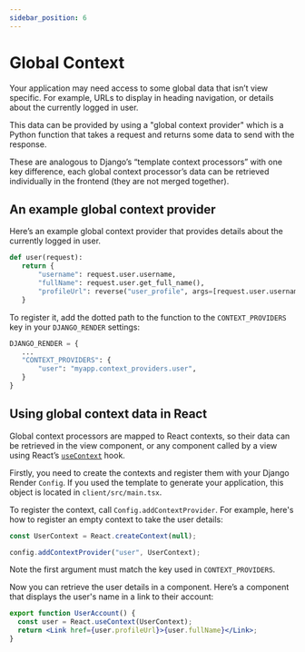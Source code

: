 ```yaml
---
sidebar_position: 6
---
```


# Global Context

Your application may need access to some global data that isn’t view specific. For example, URLs to display in heading navigation, or details about the currently logged in user.

This data can be provided by using a "global context provider" which is a Python function that takes a request and returns some data to send with the response.

These are analogous to Django’s “template context processors” with one key difference, each global context processor’s data can be retrieved individually in the frontend (they are not merged together).

## An example global context provider

Here’s an example global context provider that provides details about the currently logged in user.

```python
def user(request):
   return {
       "username": request.user.username,
       "fullName": request.user.get_full_name(),
       "profileUrl": reverse("user_profile", args=[request.user.username])
   }
```

To register it, add the dotted path to the function to the ``CONTEXT_PROVIDERS`` key in your  ``DJANGO_RENDER`` settings:

```python
DJANGO_RENDER = {
   ...
   "CONTEXT_PROVIDERS": {
       "user": "myapp.context_providers.user",
   }
}
```
## Using global context data in React

Global context processors are mapped to React contexts, so their data can be retrieved in the view component, or any component called by a view using React’s [``useContext``](https://react.dev/reference/react/useContext) hook.

Firstly, you need to create the contexts and register them with your Django Render ``Config``.
If you used the template to generate your application, this object is located in ``client/src/main.tsx``.

To register the context, call ``Config.addContextProvider``. For example, here's how to register an empty context to take the user details:

```jsx
const UserContext = React.createContext(null);

config.addContextProvider("user", UserContext);
```

Note the first argument must match the key used in ``CONTEXT_PROVIDERS``.

Now you can retrieve the user details in a component. Here’s a component that displays the user's name in a link to their account:

```jsx
export function UserAccount() {
  const user = React.useContext(UserContext);
  return <Link href={user.profileUrl}>{user.fullName}</Link>;
}
```
